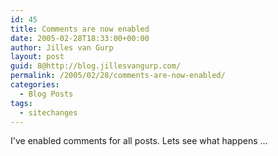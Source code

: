 ```yaml
---
id: 45
title: Comments are now enabled
date: 2005-02-28T18:33:00+00:00
author: Jilles van Gurp
layout: post
guid: 8@http://blog.jillesvangurp.com/
permalink: /2005/02/28/comments-are-now-enabled/
categories:
  - Blog Posts
tags:
  - sitechanges
---
```

 I've enabled comments for all posts. Lets see what happens ... 